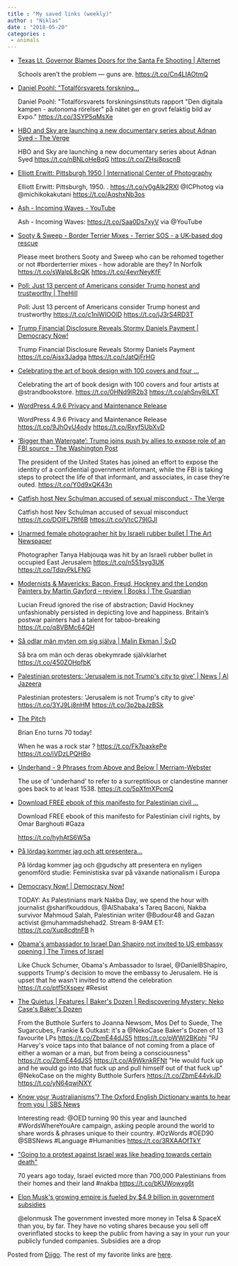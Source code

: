 ```yaml
---
title : "My saved links (weekly)"
author : "Niklas"
date : "2018-05-20"
categories : 
 - animals
---
```


- [Texas Lt. Governor Blames Doors for the Santa Fe Shooting | Alternet](https://www.alternet.org/news-amp-politics/texas-lt-governor-blames-doors-santa-fe-shooting)
    
    Schools aren’t the problem — guns are. https://t.co/Cn4LIAOtmQ
    
- [Daniel Poohl: "Totalförsvarets forskning...](https://t.co/3SYP5qMsXe)
    
    Daniel Poohl: "Totalförsvarets forskningsinstituts rapport "Den digitala kampen - autonoma rörelser" på nätet ger en grovt felaktig bild av Expo." https://t.co/3SYP5qMsXe
    
- [HBO and Sky are launching a new documentary series about Adnan Syed - The Verge](https://www.theverge.com/2018/5/18/17368042/hbo-sky-adnan-syed-documentary-serial?utm_campaign=theverge&utm_content=chorus&utm_medium=social&utm_source=twitter)
    
    HBO and Sky are launching a new documentary series about Adnan Syed https://t.co/nBNLoHeBqG https://t.co/ZHsi8pscnB
    
- [Elliott Erwitt: Pittsburgh 1950 | International Center of Photography](https://www.icp.org/exhibitions/elliott-erwitt-pittsburgh-1950)
    
    Elliott Erwitt: Pittsburgh, 1950. . https://t.co/v0gAIk2RXl @ICPhotog via @michikokakutani https://t.co/AqshxNb3os
    
- [Ash - Incoming Waves - YouTube](https://www.youtube.com/watch?v=SuJWEJY2BGs&feature=youtu.be&a)
    
    Ash - Incoming Waves: https://t.co/Saa0Ds7xyV via @YouTube
    
- [Sooty & Sweep - Border Terrier Mixes - Terrier SOS - a UK-based dog rescue](https://www.terriersos.com/dogs/sooty-sweep-border-terrier-mixes)
    
    Please meet brothers Sooty and Sweep who can be rehomed together or not #borderterrier mixes - how adorable are they? In Norfolk https://t.co/sWalpL8cQK https://t.co/4evrNeyKfF
    
    
- [Poll: Just 13 percent of Americans consider Trump honest and trustworthy | TheHill](http://thehill.com/homenews/administration/388107-poll-just-13-percent-of-americans-consider-trump-honest-and)
    
    Poll: Just 13 percent of Americans consider Trump honest and trustworthy https://t.co/c1niWIOOlD https://t.co/jJ3rS4RD3T
    
- [Trump Financial Disclosure Reveals Stormy Daniels Payment | Democracy Now!](https://www.democracynow.org/2018/5/17/headlines/trump_financial_disclosure_reveals_stormy_daniels_payment)
    
    Trump Financial Disclosure Reveals Stormy Daniels Payment https://t.co/Aisx3Jadga https://t.co/rJatQjFrHG
    
- [Celebrating the art of book design with 100 covers and four ...](https://t.co/0HNd9lR2b3)
    
    Celebrating the art of book design with 100 covers and four artists at @strandbookstore. https://t.co/0HNd9lR2b3 https://t.co/ahSnyRiLXT
    
- [WordPress 4.9.6 Privacy and Maintenance Release](https://wordpress.org/news/2018/05/wordpress-4-9-6-privacy-and-maintenance-release/)
    
    WordPress 4.9.6 Privacy and Maintenance Release https://t.co/9JhOyU4ody https://t.co/Rxyf5UbXvD
    
- [‘Bigger than Watergate’: Trump joins push by allies to expose role of an FBI source - The Washington Post](https://www.washingtonpost.com/politics/bigger-than-watergate-trump-joins-push-by-allies-to-expose-an-fbi-source/2018/05/17/db211542-59ea-11e8-8836-a4a123c359ab_story.html?noredirect=on)
    
    The president of the United States has joined an effort to expose the identity of a confidential government informant, while the FBI is taking steps to protect the life of that informant, and associates, in case they’re outed. https://t.co/Y0d9xQK43n
    
- [Catfish host Nev Schulman accused of sexual misconduct - The Verge](https://www.theverge.com/2018/5/17/17365764/catfish-host-nev-schulman-sexual-misconduct?utm_campaign=theverge&utm_content=chorus&utm_medium=social&utm_source=twitter)
    
    Catfish host Nev Schulman accused of sexual misconduct https://t.co/DOIFL7Rf6B https://t.co/VtcC79IGJI
    
- [Unarmed female photographer hit by Israeli rubber bullet | The Art Newspaper](https://www.theartnewspaper.com/news/unarmed-female-photographer-hit-by-israeli-rubber-bullet)
    
    Photographer Tanya Habjouqa was hit by an Israeli rubber bullet in occupied East Jerusalem https://t.co/n551syg3UK https://t.co/TdqvPkLFNG
    
- [Modernists & Mavericks: Bacon, Freud, Hockney and the London Painters by Martin Gayford – review | Books | The Guardian](https://www.theguardian.com/books/2018/may/13/modernists-mavericks-bacon-freud-hockney-london-painters-martin-gayford-review)
    
    Lucian Freud ignored the rise of abstraction; David Hockney unfashionably persisted in depicting love and happiness. Britain’s postwar painters had a talent for taboo-breaking https://t.co/q8VBMc64QH
    
- [Så odlar män myten om sig själva | Malin Ekman | SvD](https://www.svd.se/sa-odlar-man-myten-om-sig-sjalva)
    
    Så bra om män och deras obekymrade självklarhet https://t.co/450ZOHpfbK
    
- [Palestinian protesters: 'Jerusalem is not Trump's city to give' | News | Al Jazeera](https://www.aljazeera.com/news/2018/05/palestinian-protesters-jerusalem-trump-city-give-180514185328560.html)
    
    Palestinian protesters: 'Jerusalem is not Trump's city to give' https://t.co/3YJ9Lj8nHM https://t.co/3p2baJzBSk
    
- [The Pitch](https://pitchfork.com/thepitch/when-brian-eno-was-a-rock-star-live-highlights-from-his-early-days/?mbid=social_twitter)
    
    Brian Eno turns 70 today!
    
    When he was a rock star ? https://t.co/Fk7paxkePe https://t.co/iVDzLPQHBo
    
- [Underhand - 9 Phrases from Above and Below | Merriam-Webster](https://www.merriam-webster.com/words-at-play/9-phrases-with-over-and-under/underhand)
    
    The use of 'underhand' to refer to a surreptitious or clandestine manner goes back to at least 1538. https://t.co/5pXfmXPcmQ
    
- [Download FREE ebook of this manifesto for Palestinian civil ...](https://t.co/hyhAtS6W5a)
    
    Download FREE ebook of this manifesto for Palestinian civil rights, by Omar Barghouti #Gaza
    
    https://t.co/hyhAtS6W5a
    
    
- [På lördag kommer jag och att presentera...](https://t.co/xYClRYW4AL)
    
    På lördag kommer jag och @gudschy att presentera en nyligen genomförd studie: Feministiska svar på växande nationalism i Europa
    
    
- [Democracy Now! | Democracy Now!](https://www.democracynow.org)
    
    TODAY: As Palestinians mark Nakba Day, we spend the hour with journalist @sharifkouddous, @AlShabaka's Tareq Baconi, Nakba survivor Mahmoud Salah, Palestinian writer @Budour48 and Gazan activist @muhammadshehad2. Stream 8-9AM ET: https://t.co/Xup8cdtnFB h
    
- [Obama's ambassador to Israel Dan Shapiro not invited to US embassy opening | The Times of Israel](https://www.timesofisrael.com/obamas-ambassador-to-israel-dan-shapiro-not-invited-to-us-embassy-opening/)
    
    Like Chuck Schumer, Obama's Ambassador to Israel, @DanielBShapiro, supports Trump's decision to move the embassy to Jerusalem. He is upset that he wasn't invited to attend the celebration https://t.co/ptf5tXspev #Resist
    
    
- [The Quietus | Features | Baker's Dozen | Rediscovering Mystery: Neko Case's Baker's Dozen](http://thequietus.com/articles/24584-neko-case-interview-favourite-albums)
    
    From the Butthole Surfers to Joanna Newsom, Mos Def to Suede, The Sugarcubes, Frankie & Outkast: it's a @NekoCase Baker's Dozen of 13 favourite LPs https://t.co/ZbmE44dJS5 https://t.co/pWWI2BKphi "PJ Harvey's voice taps into that balance of not coming from a place of either a woman or a man, but from being a consciousness" https://t.co/ZbmE44dJS5 https://t.co/A9WknkRFNt "He would fuck up and he would go into that fuck up and pull himself out of that fuck up" @NekoCase on the mighty Butthole Surfers https://t.co/ZbmE44vkJD https://t.co/yN64qwjNXY
    
- [Know your ‘Australianisms’? The Oxford English Dictionary wants to hear from you | SBS News](https://www.sbs.com.au/news/know-your-australianisms-the-oxford-english-dictionary-wants-to-hear-from-you)
    
    Interesting read: @OED turning 90 this year and launched #WordsWhereYouAre campaign, asking people around the world to share words & phrases unique to their country. #OzWords #OED90 @SBSNews #Language #Humanities https://t.co/3RXAAOfTkY
    
    
- ["Going to a protest against Israel was like heading towards certain death"](https://www.trtworld.com/opinion/-going-to-a-protest-against-israel-was-like-heading-towards-certain-death--17386)
    
    70 years ago today, Israel evicted more than 700,000 Palestinians from their homes and their land #nakba https://t.co/bKUWowxg6t
    
    
- [Elon Musk's growing empire is fueled by $4.9 billion in government subsidies](http://www.latimes.com/business/la-fi-hy-musk-subsidies-20150531-story.html)
    
    @elonmusk The government invested more money in Telsa & SpaceX than you, by far. They have no voting shares because you sell off overinflated stocks to keep the public from having a say in your run your publicly funded companies. Subsidies are a drop
    

Posted from [Diigo](https://www.diigo.com). The rest of my favorite links are [here](https://www.diigo.com/user/npivic).
